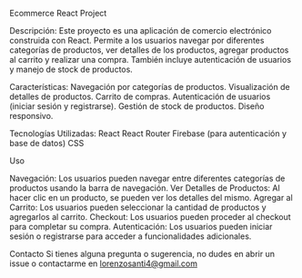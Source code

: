 Ecommerce React Project

Descripción:
Este proyecto es una aplicación de comercio electrónico construida con React. Permite a los usuarios navegar por diferentes categorías de productos, ver detalles de los productos, agregar productos al carrito y realizar una compra. También incluye autenticación de usuarios y manejo de stock de productos.

Características:
Navegación por categorías de productos.
Visualización de detalles de productos.
Carrito de compras.
Autenticación de usuarios (iniciar sesión y registrarse).
Gestión de stock de productos.
Diseño responsivo.

Tecnologías Utilizadas:
React
React Router
Firebase (para autenticación y base de datos)
CSS

Uso

Navegación: Los usuarios pueden navegar entre diferentes categorías de productos usando la barra de navegación.
Ver Detalles de Productos: Al hacer clic en un producto, se pueden ver los detalles del mismo.
Agregar al Carrito: Los usuarios pueden seleccionar la cantidad de productos y agregarlos al carrito.
Checkout: Los usuarios pueden proceder al checkout para completar su compra.
Autenticación: Los usuarios pueden iniciar sesión o registrarse para acceder a funcionalidades adicionales.


Contacto
Si tienes alguna pregunta o sugerencia, no dudes en abrir un issue o contactarme en lorenzosanti4@gmail.com